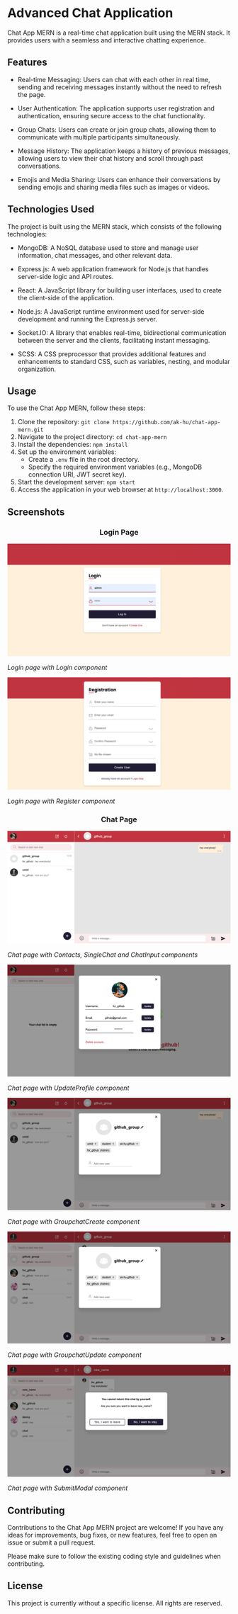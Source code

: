 # Advanced Chat Application

Chat App MERN is a real-time chat application built using the MERN stack. It provides users with a seamless and interactive chatting experience.

## Features

- Real-time Messaging: Users can chat with each other in real time, sending and receiving messages instantly without the need to refresh the page.

- User Authentication: The application supports user registration and authentication, ensuring secure access to the chat functionality.

- Group Chats: Users can create or join group chats, allowing them to communicate with multiple participants simultaneously.

- Message History: The application keeps a history of previous messages, allowing users to view their chat history and scroll through past conversations.

- Emojis and Media Sharing: Users can enhance their conversations by sending emojis and sharing media files such as images or videos.

## Technologies Used

The project is built using the MERN stack, which consists of the following technologies:

- MongoDB: A NoSQL database used to store and manage user information, chat messages, and other relevant data.

- Express.js: A web application framework for Node.js that handles server-side logic and API routes.

- React: A JavaScript library for building user interfaces, used to create the client-side of the application.

- Node.js: A JavaScript runtime environment used for server-side development and running the Express.js server.

- Socket.IO: A library that enables real-time, bidirectional communication between the server and the clients, facilitating instant messaging.

- SCSS: A CSS preprocessor that provides additional features and enhancements to standard CSS, such as variables, nesting, and modular organization.

## Usage

To use the Chat App MERN, follow these steps:

1. Clone the repository: `git clone https://github.com/ak-hu/chat-app-mern.git`
2. Navigate to the project directory: `cd chat-app-mern`
3. Install the dependencies: `npm install`
4. Set up the environment variables:
   - Create a `.env` file in the root directory.
   - Specify the required environment variables (e.g., MongoDB connection URI, JWT secret key).
5. Start the development server: `npm start`
6. Access the application in your web browser at `http://localhost:3000`.

## Screenshots

<h3 align="center">Login Page</h3>

![Login](screenshots/login_page_login.png)

*Login page with Login component*

![Register](screenshots/login_page_register.png)

*Login page with Register component*

<h3 align="center">Chat Page</h3>

![Chat](screenshots/chat_page.png)

*Chat page with Contacts, SingleChat and ChatInput components*

![UpdateProfile](screenshots/chat_page_update_profile.png)

*Chat page with UpdateProfile component*

![GroupchatCreate](screenshots/chat_page_groupchat_create.png)

*Chat page with GroupchatCreate component*

![GroupchatUpdate](screenshots/chat_page_group_update.png)

*Chat page with GroupchatUpdate component*

![SubmitModal](screenshots/chat_page_confirmation.png)

*Chat page with SubmitModal component*

## Contributing

Contributions to the Chat App MERN project are welcome! If you have any ideas for improvements, bug fixes, or new features, feel free to open an issue or submit a pull request.

Please make sure to follow the existing coding style and guidelines when contributing.

## License

This project is currently without a specific license. All rights are reserved.

